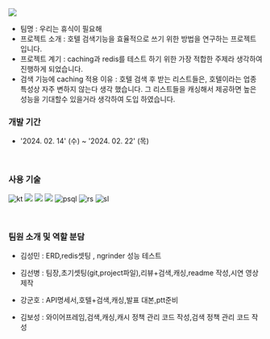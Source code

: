 <img src="https://capsule-render.vercel.app/api?type=soft&color=auto&height=120&section=header&text=프로젝트%20쉬어따가까&fontSize=30" />

- 팀명 : 우리는 휴식이 필요해
- 프로젝트 소개 :  호텔 검색기능을 효율적으로 쓰기 위한 방법을 연구하는 프로젝트 입니다.
- 프로젝트 계기 :  caching과 redis를 테스트 하기 위한 가장 적합한 주제라 생각하여 진행하게 되었습니다.
- 검색 기능에 caching 적용 이유 : 호텔 검색 후 받는 리스트들은, 호텔이라는 업종 특성상 자주 변하지 않는다 생각 했습니다. 그 리스트들을 캐싱해서 제공하면 높은 성능을 기대할수 있을거라 생각하여 도입 하였습니다.

### 개발 기간
- '2024. 02. 14' (수) ~ '2024. 02. 22' (목)

<br>

### 사용 기술
![kt](https://img.shields.io/badge/Kotlin-0095D5?&style=for-the-badge&logo=kotlin&logoColor=white)
<img src="https://img.shields.io/badge/Spring Boot-6DB33F?style=for-the-badge&logo=springboot&logoColor=white">
<img src="https://img.shields.io/badge/Spring Data Jpa-6DB33F?style=for-the-badge&logo=spring&logoColor=white">
<img src="https://img.shields.io/badge/Swagger-6DB33F?style=for-the-badge&logo=swagger&logoColor=white">
![psql](https://img.shields.io/badge/PostgreSQL-316192?style=for-the-badge&logo=postgresql&logoColor=white)
![rs](https://img.shields.io/badge/redis-%23DD0031.svg?&style=for-the-badge&logo=redis&logoColor=white)
![sl](https://img.shields.io/badge/Slack-4A154B?style=for-the-badge&logo=slack&logoColor=white)

<br>

### 팀원 소개 및 역할 분담

- 김성민 : ERD,redis셋팅 , ngrinder 성능 테스트

- 김선병 : 팀장,초기셋팅(git,project파일),리뷰+검색,캐싱,readme 작성,시연 영상 제작

- 강군호 : API명세서,호텔+검색,캐싱,발표 대본,ptt준비

- 김보성 : 와이어프레임,검색,캐싱,캐시 정책 관리 코드 작성,검색 정책 관리 코드 작성












